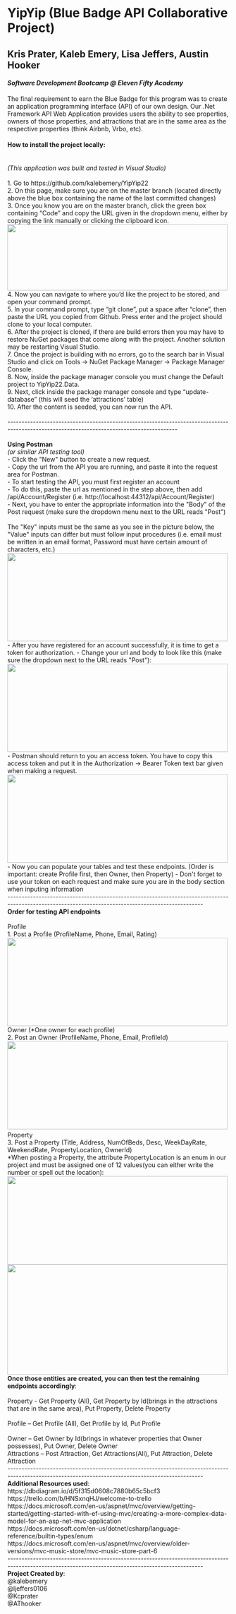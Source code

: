 # **YipYip (Blue Badge API Collaborative Project)**
## **Kris Prater, Kaleb Emery, Lisa Jeffers, Austin Hooker**
#### *Software Development Bootcamp @ Eleven Fifty Academy*

The final requirement to earn the Blue Badge for this program was to create an application programming interface (API) of our own design. Our .Net Framework API Web Application provides users the ability to see properties, owners of those properties, and attractions that are in the same area as the respective properties (think Airbnb, Vrbo, etc).
<br />
#### How to install the project locally:
<br />
<i>(This application was built and tested in Visual Studio)</i>
<br />
<br />
1.	Go to https://github.com/kalebemery/YipYip22 
<br />
2.	On this page, make sure you are on the master branch (located directly above the blue box containing the name of the last committed changes)
<br />
3.	Once you know you are on the master branch, click the green box containing “Code” and copy the URL given in the dropdown menu, either by copying the link manually or clicking the clipboard icon. 
<img src="https://user-images.githubusercontent.com/66280480/89951164-e6df7d00-dbf8-11ea-8209-9c967092f45f.png" align="left" width="500" height="150"/>
<br />
<br />
<br />
<br />
<br />
<br />
<br />
4.	Now you can navigate to where you’d like the project to be stored, and open your command prompt. 
<br />
5.	In your command prompt, type “git clone”, put a space after “clone”, then paste the URL you copied from Github. Press enter and the project should clone to your local computer.
<br />
6.	After the project is cloned, if there are build errors then you may have to restore NuGet packages that come along with the project. Another solution may be restarting Visual Studio.
<br />
7.	Once the project is building with no errors, go to the search bar in Visual Studio and click on Tools -> NuGet Package Manager -> Package Manager Console.
<br />
8.	Now, inside the package manager console you must change the Default project to YipYip22.Data.
<br />
9.	Next, click inside the package manager console and type “update-database” (this will seed the ‘attractions’ table)
<br />
10.	After the content is seeded, you can now run the API.    
<br />
<br />
------------------------------------------------------------------------------------------------------------------------------------------
<br />
<br />
<b>Using Postman</b>
<br />
<i>(or similar API testing tool)</i>
 <br />
 - Click the "New" button to create a new request.
 <br />
 - Copy the url from the API you are running, and paste it into the request area for Postman.
 <br />
 - To start testing the API, you must first register an account
 <br />
  - To do this, paste the url as mentioned in the step above, then add /api/Account/Register (i.e. http://localhost:44312/api/Account/Register)
  <br />
  - Next, you have to enter the appropriate information into the "Body" of the Post request (make sure the dropdown menu next to the URL reads "Post")
  <br />
  <br />
  The "Key" inputs must be the same as you see in the picture below, the "Value" inputs can differ but must follow input procedures (i.e. email must be written in an email format, Password must have certain amount of characters, etc.)
  <img src="https://user-images.githubusercontent.com/66280480/89943350-0cb25500-dbec-11ea-9726-e85d4ee03006.png" align="left" width="500" height="200"/>
<br />
<br />
<br />
<br />
<br />
<br />
<br />
<br />
  - After you have registered for an account successfully, it is time to get a token for authorization.
  - Change your url and body to look like this (make sure the dropdown next to the URL reads "Post"): 
  <img src="https://user-images.githubusercontent.com/66280480/89945628-a29baf00-dbef-11ea-86e6-5116a0839cf5.png" align="left" width="500" height="200"/>
<br />
<br />
<br />
<br />
<br />
<br />
<br />
<br />
  - Postman should return to you an access token. You have to copy this access token and put it in the Authorization -> Bearer Token text bar given when making a request.
  <img src="https://user-images.githubusercontent.com/66280480/89946677-476abc00-dbf1-11ea-9e4b-854eab1b0257.png" align="left" width="500" height="200"/>
<br />
<br />
<br />
<br />
<br />
<br />
<br />
<br />
<br />
   - Now you can populate your tables and test these endpoints. (Order is important: create Profile first, then Owner, then Property) 
   - Don't forget to use your token on each request and make sure you are in the body section when inputing information
<br />
---------------------------------------------------------------------------------------------------------------------------------------------------
<br />
<b>Order for testing API endpoints</b>
<br />
<br />
Profile
<br />
1.	Post a Profile (ProfileName, Phone, Email, Rating)
<br />
<img src="https://user-images.githubusercontent.com/66280480/89949264-a16d8080-dbf5-11ea-99f4-ee93aceffa4b.png" align="left" width="500" height="200"/>
<br />
<br />
<br />
<br />
<br />
<br />
<br />
<br />
<br />
<br />
<br />
Owner (*One owner for each profile)
<br />
2.	Post an Owner (ProfileName, Phone, Email, ProfileId)
<br />
<img src="https://user-images.githubusercontent.com/66280480/89950094-e6de7d80-dbf6-11ea-8662-cc1bf72438a2.png" align="left" width="500" height="200"/>
<br />
<br />
<br />
<br />
<br />
<br />
<br />
<br />
<br />
<br />
<br />
<br />
Property
<br />
3.	Post a Property (Title, Address, NumOfBeds, Desc, WeekDayRate, WeekendRate, PropertyLocation, OwnerId)
<br />
*When posting a Property, the attribute PropertyLocation is an enum in our project and must be assigned one of 12 values(you can either write the number or spell out the location):
<img src="https://user-images.githubusercontent.com/66280480/89948374-fe683700-dbf3-11ea-908b-a23653ed05e1.png" align="left" width="500" height="200"/>
<br/>
<br />
<br />
<br />
<br />
<br />
<br />
<br />
<img src="https://user-images.githubusercontent.com/66280480/89950481-ae8b6f00-dbf7-11ea-9d99-4313ce9d4666.png" align="left" width="500" height="250"/>
<br />
<br />
<br />
<br />
<br />
<br />
<br />
<br />
<br />
<br />
<br />
<b>Once those entities are created, you can then test the remaining endpoints accordingly</b>: 
<br />
<br />
Property - Get Property (All), Get Property by Id(brings in the attractions that are in the same area), Put Property, Delete Property 
<br />
<br />
	Profile – Get Profile (All), Get Profile by Id, Put Profile
<br />
<br />
	Owner – Get Owner by Id(brings in whatever properties that Owner possesses), Put Owner, Delete Owner
<br />
	Attractions – Post Attraction, Get Attractions(All), Put Attraction, Delete Attraction
<br />
---------------------------------------------------------------------------------------------------------------------------------------------------
<br />
<b>Additional Resources used</b>: 
<br />
https://dbdiagram.io/d/5f315d0608c7880b65c5bcf3
<br />
https://trello.com/b/HNSxnqHJ/welcome-to-trello
<br />
https://docs.microsoft.com/en-us/aspnet/mvc/overview/getting-started/getting-started-with-ef-using-mvc/creating-a-more-complex-data-model-for-an-asp-net-mvc-application
<br />
https://docs.microsoft.com/en-us/dotnet/csharp/language-reference/builtin-types/enum
<br />
https://docs.microsoft.com/en-us/aspnet/mvc/overview/older-versions/mvc-music-store/mvc-music-store-part-6
<br />
---------------------------------------------------------------------------------------------------------------------------------------------------
<br />
<b>Project Created by</b>:
<br />
@kalebemery
<br />
@ljeffers0106
<br />
@Kcprater
<br />
@AThooker
